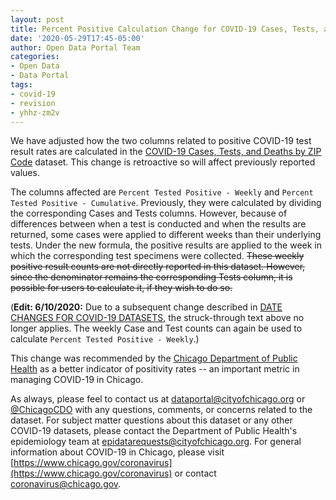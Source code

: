 ```yaml
---
layout: post
title: Percent Positive Calculation Change for COVID-19 Cases, Tests, and Deaths by ZIP Code
date: '2020-05-29T17:45-05:00'
author: Open Data Portal Team
categories:
- Open Data
- Data Portal
tags:
- covid-19
- revision
- yhhz-zm2v
---
```

We have adjusted how the two columns related to positive COVID-19 test result rates are calculated in the [COVID-19 Cases, Tests, and Deaths by ZIP Code](https://data.cityofchicago.org/d/yhhz-zm2v) dataset. This change is retroactive so will affect previously reported values.

The columns affected are `Percent Tested Positive - Weekly` and `Percent Tested Positive - Cumulative`. Previously, they were calculated by dividing the corresponding Cases and Tests columns. However, because of differences between when a test is conducted and when the results are returned, some cases were applied to different weeks than their underlying tests. Under the new formula, the positive results are applied to the week in which the corresponding test specimens were collected. ~~These weekly positive result counts are not directly reported in this dataset. However, since the denominator remains the corresponding Tests column, it is possible for users to calculate it, if they wish to do so.~~

(**Edit: 6/10/2020:** Due to a subsequent change described in [DATE CHANGES FOR COVID-19 DATASETS](http://dev.cityofchicago.org/open%20data/data%20portal/2020/06/10/covid-19-case-dates.html), the struck-through text above no longer applies. The weekly Case and Test counts can again be used to calculate `Percent Tested Positive - Weekly`.)

This change was recommended by the [Chicago Department of Public Health](https://www.chicago.gov/cdph) as a better indicator of positivity rates -- an important metric in managing COVID-19 in Chicago.

As always, please feel to contact us at [dataportal@cityofchicago.org](mailto:dataportal@cityofchicago.org) or [@ChicagoCDO](https://twitter.com/ChicagoCDO) with any questions, comments, or concerns related to the dataset. For subject matter questions about this dataset or any other COVID-19 datasets, please contact the Department of Public Health's epidemiology team at [epidatarequests@cityofchicago.org](mailto:epidatarequests@cityofchicago.org). For general information about COVID-19 in Chicago, please visit [https://www.chicago.gov/coronavirus](https://www.chicago.gov/coronavirus) or contact [coronavirus@chicago.gov](mailto:coronavirus@chicago.gov).
